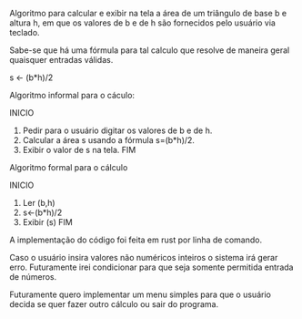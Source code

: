 Algoritmo para calcular e exibir na tela a área de um triângulo de base b e altura h, em que os valores de b e de h são fornecidos pelo usuário via teclado.

Sabe-se que há uma fórmula para tal calculo que resolve de maneira geral quaisquer entradas válidas.

s ← (b*h)/2

Algoritmo informal para o cáculo:

INICIO
1. Pedir para o usuário digitar os valores de b e de h.
2. Calcular a área s usando a fórmula s=(b*h)/2.
3. Exibir o valor de s na tela.
FIM

Algoritmo formal para o cálculo

INICIO
1. Ler (b,h)
2. s←(b*h)/2
3. Exibir (s)
FIM

A implementação do código foi feita em rust por linha de comando.

Caso o usuário insira valores não numéricos inteiros o sistema irá gerar erro.
Futuramente irei condicionar para que seja somente permitida entrada de números.

Futuramente quero implementar um menu simples para que o usuário decida se quer fazer outro cálculo ou sair do programa.